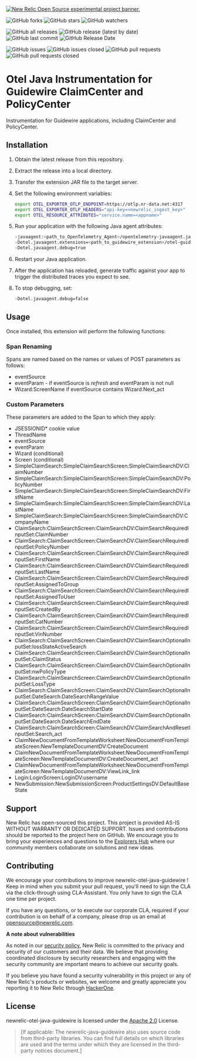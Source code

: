 <a href="https://opensource.newrelic.com/oss-category/#new-relic-experimental"><picture><source media="(prefers-color-scheme: dark)" srcset="https://github.com/newrelic/opensource-website/raw/main/src/images/categories/dark/Experimental.png"><source media="(prefers-color-scheme: light)" srcset="https://github.com/newrelic/opensource-website/raw/main/src/images/categories/Experimental.png"><img alt="New Relic Open Source experimental project banner." src="https://github.com/newrelic/opensource-website/raw/main/src/images/categories/Experimental.png"></picture></a>

![GitHub forks](https://img.shields.io/github/forks/newrelic-experimental/newrelic-otel-java-guidewire?style=social)
![GitHub stars](https://img.shields.io/github/stars/newrelic-experimental/newrelic-otel-java-guidewire?style=social)
![GitHub watchers](https://img.shields.io/github/watchers/newrelic-experimental/newrelic-otel-java-guidewire?style=social)

![GitHub all releases](https://img.shields.io/github/downloads/newrelic-experimentalnewrelic-otel-java-guidewire/total)
![GitHub release (latest by date)](https://img.shields.io/github/v/release/newrelic-experimental/newrelic-otel-java-guidewire)
![GitHub last commit](https://img.shields.io/github/last-commit/newrelic-experimental/newrelic-otel-java-guidewire)
![GitHub Release Date](https://img.shields.io/github/release-date/newrelic-experimental/newrelic-otel-java-guidewire)


![GitHub issues](https://img.shields.io/github/issues/newrelic-experimental/newrelic-otel-java-guidewire)
![GitHub issues closed](https://img.shields.io/github/issues-closed/newrelic-experimental/newrelic-otel-java-guidewire)
![GitHub pull requests](https://img.shields.io/github/issues-pr/newrelic-experimental/newrelic-otel-java-guidewire)
![GitHub pull requests closed](https://img.shields.io/github/issues-pr-closed/newrelic-experimental/newrelic-otel-java-guidewire)

# Otel Java Instrumentation for Guidewire ClaimCenter and PolicyCenter

Instrumentation for Guidewire applications, including ClaimCenter and PolicyCenter.


## Installation

1. Obtain the latest release from this repository.
2. Extract the release into a local directory.
3. Transfer the extension JAR file to the target server.
4. Set the following environment variables:

   ```bash
   export OTEL_EXPORTER_OTLP_ENDPOINT=https://otlp.nr-data.net:4317
   export OTEL_EXPORTER_OTLP_HEADERS="api-key=<newrelic_ingest_key>"
   export OTEL_RESOURCE_ATTRIBUTES="service.name=<appname>"
   ```

5. Run your application with the following Java agent attributes:

   ```bash
   -javaagent:<path_to_OpenTelemetry_Agent>/opentelemetry-javaagent.jar \
   -Dotel.javaagent.extensions=<path_to_guidewire_extension>/otel-guidewire-instrumentation-v3-1.1.jar \
   -Dotel.javaagent.debug=true
   ```

6. Restart your Java application.
7. After the application has reloaded, generate traffic against your app to trigger the distributed traces you expect to see.
8. To stop debugging, set:

   ```bash
   -Dotel.javaagent.debug=false
   ```


## Usage

Once installed, this extension will perform the following functions:

### Span Renaming

Spans are named based on the names or values of POST parameters as follows:

* eventSource
* eventParam - if eventSource is _refresh_ and eventParam is not null
* Wizard:ScreenName if eventSource contains Wizard:Next_act

### Custom Parameters

These parameters are added to the Span to which they apply:

* JSESSIONID* cookie value
* ThreadName
* eventSource
* eventParam
* Wizard (conditional)
* Screen (conditional)
* SimpleClaimSearch:SimpleClaimSearchScreen:SimpleClaimSearchDV:ClaimNumber
* SimpleClaimSearch:SimpleClaimSearchScreen:SimpleClaimSearchDV:PolicyNumber
* SimpleClaimSearch:SimpleClaimSearchScreen:SimpleClaimSearchDV:FirstName
* SimpleClaimSearch:SimpleClaimSearchScreen:SimpleClaimSearchDV:LastName
* SimpleClaimSearch:SimpleClaimSearchScreen:SimpleClaimSearchDV:CompanyName
* ClaimSearch:ClaimSearchScreen:ClaimSearchDV:ClaimSearchRequiredInputSet:ClaimNumber
* ClaimSearch:ClaimSearchScreen:ClaimSearchDV:ClaimSearchRequiredInputSet:PolicyNumber
* ClaimSearch:ClaimSearchScreen:ClaimSearchDV:ClaimSearchRequiredInputSet:FirstName
* ClaimSearch:ClaimSearchScreen:ClaimSearchDV:ClaimSearchRequiredInputSet:LastName
* ClaimSearch:ClaimSearchScreen:ClaimSearchDV:ClaimSearchRequiredInputSet:AssignedToGroup
* ClaimSearch:ClaimSearchScreen:ClaimSearchDV:ClaimSearchRequiredInputSet:AssignedToUser
* ClaimSearch:ClaimSearchScreen:ClaimSearchDV:ClaimSearchRequiredInputSet:CreatedBy
* ClaimSearch:ClaimSearchScreen:ClaimSearchDV:ClaimSearchRequiredInputSet:CatNumber
* ClaimSearch:ClaimSearchScreen:ClaimSearchDV:ClaimSearchRequiredInputSet:VinNumber
* ClaimSearch:ClaimSearchScreen:ClaimSearchDV:ClaimSearchOptionalInputSet:lossStateActiveSearch
* ClaimSearch:ClaimSearchScreen:ClaimSearchDV:ClaimSearchOptionalInputSet:ClaimStatus
* ClaimSearch:ClaimSearchScreen:ClaimSearchDV:ClaimSearchOptionalInputSet:nwPolicyType
* ClaimSearch:ClaimSearchScreen:ClaimSearchDV:ClaimSearchOptionalInputSet:LossType
* ClaimSearch:ClaimSearchScreen:ClaimSearchDV:ClaimSearchOptionalInputSet:DateSearch:DateSearchRangeValue
* ClaimSearch:ClaimSearchScreen:ClaimSearchDV:ClaimSearchOptionalInputSet:DateSearch:DateSearchStartDate
* ClaimSearch:ClaimSearchScreen:ClaimSearchDV:ClaimSearchOptionalInputSet:DateSearch:DateSearchEndDate
* ClaimSearch:ClaimSearchScreen:ClaimSearchDV:ClaimSearchAndResetInputSet:Search_act
* ClaimNewDocumentFromTemplateWorksheet:NewDocumentFromTemplateScreen:NewTemplateDocumentDV:CreateDocument
* ClaimNewDocumentFromTemplateWorksheet:NewDocumentFromTemplateScreen:NewTemplateDocumentDV:CreateDocument_act
* ClaimNewDocumentFromTemplateWorksheet:NewDocumentFromTemplateScreen:NewTemplateDocumentDV:ViewLink_link
* Login:LoginScreen:LoginDV:username
* NewSubmission:NewSubmissionScreen:ProductSettingsDV:DefaultBaseState

## Support

New Relic has open-sourced this project. This project is provided AS-IS WITHOUT WARRANTY OR DEDICATED SUPPORT. Issues and contributions should be reported to the project here on GitHub. We encourage you to bring your experiences and questions to the [Explorers Hub](https://discuss.newrelic.com) where our community members collaborate on solutions and new ideas.

## Contributing

We encourage your contributions to improve newrelic-otel-java-guidewire ! Keep in mind when you submit your pull request, you'll need to sign the CLA via the click-through using CLA-Assistant. You only have to sign the CLA one time per project.

If you have any questions, or to execute our corporate CLA, required if your contribution is on behalf of a company,  please drop us an email at opensource@newrelic.com.

**A note about vulnerabilities**

As noted in our [security policy](../../security/policy), New Relic is committed to the privacy and security of our customers and their data. We believe that providing coordinated disclosure by security researchers and engaging with the security community are important means to achieve our security goals.

If you believe you have found a security vulnerability in this project or any of New Relic's products or websites, we welcome and greatly appreciate you reporting it to New Relic through [HackerOne](https://hackerone.com/newrelic).

## License
newrelic-otel-java-guidewire is licensed under the [Apache 2.0](http://apache.org/licenses/LICENSE-2.0.txt) License.
>[If applicable: The newrelic-java-guidewire also uses source code from third-party libraries. You can find full details on which libraries are used and the terms under which they are licensed in the third-party notices document.]
